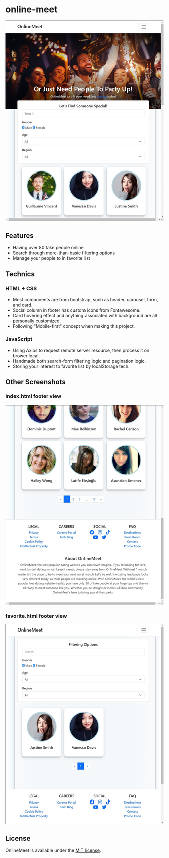 # online-meet

<p align="center">
  <img src="https://github.com/Richie-Yang/online-meet/blob/main/images/1.%20desktop-1.jpg?raw=true">
</p>

## Features

- Having over 80 fake people online
- Search through more-than-basic filtering options
- Manage your people to in favorite list

## Technics

### HTML + CSS
- Most components are from bootstrap, such as header, carousel, form, and card.
- Social column in footer has custom icons from Fontawesome.
- Card hovering effect and anything associated with background are all personally customized.
- Following "Mobile-first" concept when making this project.

### JavaScript
- Using Axios to request remote server resource, then process it on brower local.
- Handmade both search-form filtering logic and pagination logic.
- Storing your interest to favorite list by localStorage tech.

## Other Screenshots

### index.html footer view

<p align="center">
  <img src="https://github.com/Richie-Yang/online-meet/blob/main/images/2.%20desktop-2.jpg?raw=true">
</p>

### favorite.html footer view
<p align="center">
  <img src="https://github.com/Richie-Yang/online-meet/blob/main/images/3.%20desktop-3.jpg?raw=true">
</p>

## License

OnlineMeet is available under the [MIT license](https://opensource.org/licenses/MIT).
